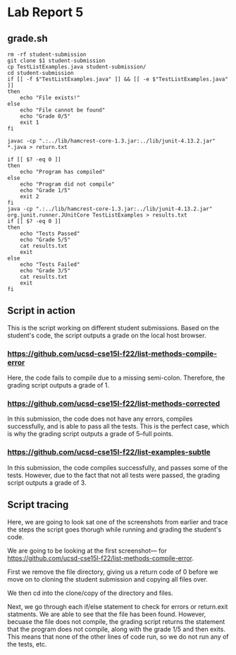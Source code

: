 # Lab Report 5

## grade.sh

``` 
rm -rf student-submission 
git clone $1 student-submission 
cp TestListExamples.java student-submission/
cd student-submission 
if [[ -f $"TestListExamples.java" ]] && [[ -e $"TestListExamples.java" ]]
then
    echo "File exists!"
else
    echo "File cannot be found"
    echo "Grade 0/5"
    exit 1
fi

javac -cp ".:../lib/hamcrest-core-1.3.jar:../lib/junit-4.13.2.jar" *.java > return.txt 

if [[ $? -eq 0 ]]
then
    echo "Program has compiled"
else
    echo "Program did not compile"
    echo "Grade 1/5"
    exit 2
fi
java -cp ".:../lib/hamcrest-core-1.3.jar:../lib/junit-4.13.2.jar"  org.junit.runner.JUnitCore TestListExamples > results.txt 
if [[ $? -eq 0 ]]
then
    echo "Tests Passed"
    echo "Grade 5/5"
    cat results.txt
    exit    
else 
    echo "Tests Failed"
    echo "Grade 3/5"
    cat results.txt
    exit
fi
```

## Script in action

This is the script working on different student submissions. Based on the student's code, the script outputs a grade on the local host browser.

### https://github.com/ucsd-cse15l-f22/list-methods-compile-error

Here, the code fails to compile due to a missing semi-colon. Therefore, the grading script outputs a grade of 1. 

### https://github.com/ucsd-cse15l-f22/list-methods-corrected

In this submission, the code does not have any errors, compiles successfully, and is able to pass all the tests. This is the perfect case, which is why the grading script outputs a grade of 5–full points.

### https://github.com/ucsd-cse15l-f22/list-examples-subtle

In this submission, the code compiles successfully, and passes some of the tests. However, due to the fact that not all tests were passed, the grading script outputs a grade of 3.



## Script tracing

Here, we are going to look  sat one of the screenshots from earlier and trace the steps the script goes thorugh while running and grading the student's code.

We are going to be looking at the first screenshot— for https://github.com/ucsd-cse15l-f22/list-methods-compile-error.

First we remove the file directory, giving us a return code of 0 before we move on to cloning the student submission and copying all files over.

We then cd into the clone/copy of the directory and files.

Next, we go through each if/else statement to check for errors or return.exit statments.  We are able to see that the file has been found. However, becuase the file does not compile, the grading script returns the statement that the program does not compile, along with the grade 1/5 and then exits. This means that none of the other lines of code run, so we do not run any of the tests, etc.